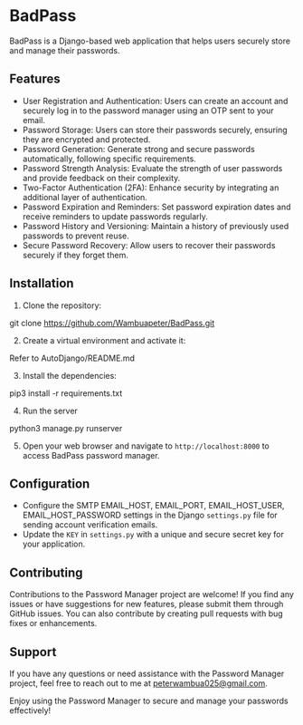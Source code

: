 # BadPass

BadPass is a Django-based web application that helps users securely store and manage their passwords.

## Features

- User Registration and Authentication: Users can create an account and securely log in to the password manager using an OTP sent to your email.
- Password Storage: Users can store their passwords securely, ensuring they are encrypted and protected.
- Password Generation: Generate strong and secure passwords automatically, following specific requirements.
- Password Strength Analysis: Evaluate the strength of user passwords and provide feedback on their complexity.
- Two-Factor Authentication (2FA): Enhance security by integrating an additional layer of authentication.
- Password Expiration and Reminders: Set password expiration dates and receive reminders to update passwords regularly.
- Password History and Versioning: Maintain a history of previously used passwords to prevent reuse.
- Secure Password Recovery: Allow users to recover their passwords securely if they forget them.

## Installation

1. Clone the repository:

git clone https://github.com/Wambuapeter/BadPass.git

2. Create a virtual environment and activate it:

Refer to AutoDjango/README.md

3. Install the dependencies:

pip3 install -r requirements.txt

4. Run the server

python3 manage.py runserver

5. Open your web browser and navigate to `http://localhost:8000` to access BadPass password manager.

## Configuration

- Configure the SMTP EMAIL_HOST, EMAIL_PORT, EMAIL_HOST_USER, EMAIL_HOST_PASSWORD settings in the Django `settings.py` file for sending account verification emails.
- Update the `KEY` in `settings.py` with a unique and secure secret key for your application.

## Contributing

Contributions to the Password Manager project are welcome! If you find any issues or have suggestions for new features, please submit them through GitHub issues. You can also contribute by creating pull requests with bug fixes or enhancements.

## Support

If you have any questions or need assistance with the Password Manager project, feel free to reach out to me at peterwambua025@gmail.com.

Enjoy using the Password Manager to secure and manage your passwords effectively!
